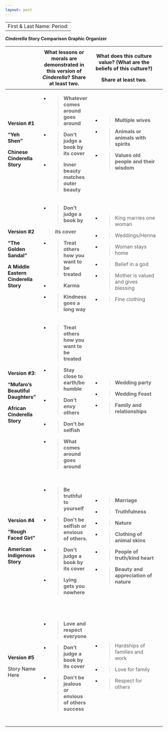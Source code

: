 ```yaml
---
layout: post
---
```

|                            |
| -------------------------- |
| First & Last Name: Period: |

***Cinderella* Story Comparison Graphic Organizer**

<table>
<thead>
<tr class="header">
<th></th>
<th>What <strong>lessons or morals</strong> are demonstrated in this version of <em>Cinderella</em>? Share at least two.</th>
<th><p>What does this culture <strong>value</strong>? (What are the <strong>beliefs</strong> of this <strong>culture</strong>?)</p>
<p>Share at least two.</p></th>
<th>What might be some <strong>symbols</strong> in this story? <strong>AND</strong> What could they <strong>represent</strong>? Share at least two.</th>
<th><strong>Taking a deeper dive:</strong> Research credible sources and find out if the culture in this region/area <strong>THEN AND/OR NOW</strong> has the same lessons/morals, values/beliefs, and/or symbols/representations. Share if they are the same or how they are now different. Site source (can paste the URL) - Take your time and look at multiple sources. Look at .edu sites, .gov sites - tourism sites or historical sites. Use Google Advanced Search to help you.</th>
</tr>
</thead>
<tbody>
<tr class="odd">
<td><p><strong>Version #1</strong></p>
<p><strong>“Yeh Shen”</strong></p>
<p><strong>Chinese Cinderella Story</strong></p></td>
<td><ul>
<li><blockquote>
<p><strong>Whatever comes around goes around</strong></p>
</blockquote></li>
<li><blockquote>
<p><strong>Don’t judge a book by its cover</strong></p>
</blockquote></li>
<li><blockquote>
<p><strong>Inner beauty matches outer beauty</strong></p>
</blockquote></li>
</ul></td>
<td><ul>
<li><blockquote>
<p><strong>Multiple wives</strong></p>
</blockquote></li>
<li><blockquote>
<p><strong>Animals or animals with spirits</strong></p>
</blockquote></li>
<li><blockquote>
<p><strong>Values old people and their wisdom</strong></p>
</blockquote></li>
</ul></td>
<td><ul>
<li><blockquote>
<p>Fish bones : Fairy godmother</p>
</blockquote></li>
<li><blockquote>
<p>Dagger : Death</p>
</blockquote></li>
<li><blockquote>
<p>Tears in the pond : Love</p>
</blockquote></li>
<li><blockquote>
<p>Golden shoe</p>
</blockquote></li>
<li><blockquote>
<p>Old Man : Wisdom</p>
</blockquote></li>
</ul></td>
<td><ul>
<li><blockquote>
<p>During the tang dynasty</p>
</blockquote></li>
<li><blockquote>
<p>Patriarchy</p>
</blockquote></li>
<li><blockquote>
<p>Women beauty standards</p>
</blockquote></li>
<li><blockquote>
<p>Men were above women</p>
</blockquote></li>
<li><blockquote>
<p>China respects others for thousands of years</p>
</blockquote></li>
</ul>
<blockquote>
<p><a href="https://carnegieendowment.org/2013/11/21/china-s-traditional-cultural-values-and-national-identity-pub-53613"><span class="underline">https://carnegieendowment.org/2013/11/21/china-s-traditional-cultural-values-and-national-identity-pub-53613</span></a></p>
</blockquote></td>
</tr>
<tr class="even">
<td><p><strong>Version #2</strong></p>
<p><strong>“The Golden Sandal”</strong></p>
<p><strong>A Middle Eastern Cinderella Story</strong></p></td>
<td><ul>
<li><blockquote>
<p><strong>Don’t judge a book by</strong></p>
</blockquote></li>
</ul>
<blockquote>
<p><strong>its cover</strong></p>
</blockquote>
<ul>
<li><blockquote>
<p><strong>Treat others how you want to be treated</strong></p>
</blockquote></li>
<li><blockquote>
<p><strong>Karma</strong></p>
</blockquote></li>
<li><blockquote>
<p><strong>Kindness goes a long way</strong></p>
</blockquote></li>
</ul></td>
<td><ul>
<li><blockquote>
<p>King marries one woman</p>
</blockquote></li>
</ul>
<ul>
<li><blockquote>
<p>Weddings/Henna</p>
</blockquote></li>
<li><blockquote>
<p>Woman stays home</p>
</blockquote></li>
<li><blockquote>
<p>Belief in a god</p>
</blockquote></li>
<li><blockquote>
<p>Mother is valued and gives blessing</p>
</blockquote></li>
<li><blockquote>
<p>Fine clothing</p>
</blockquote></li>
</ul></td>
<td><ul>
<li><blockquote>
<p>Red Fish : Fairy godmother</p>
</blockquote></li>
</ul>
<ul>
<li><blockquote>
<p>Perfume : Karma</p>
</blockquote></li>
</ul>
<ul>
<li><blockquote>
<p>Fine Clothing : Her dress</p>
</blockquote></li>
</ul>
<ul>
<li><blockquote>
<p>Rooster : Maha’s savior</p>
</blockquote></li>
</ul>
<ul>
<li><blockquote>
<p>Golden Sandals : Purity</p>
</blockquote></li>
</ul></td>
<td><ul>
<li><blockquote>
<p>Men worked/ruled kingdoms - Patriarchy</p>
</blockquote></li>
<li><blockquote>
<p>Middle East - Arab / Muslim Culture</p>
</blockquote></li>
<li><blockquote>
<p>Massive culture (land and philosophical wise)</p>
</blockquote></li>
<li><blockquote>
<p>Woman are valued more than other cultures and civilizations</p>
</blockquote></li>
<li><blockquote>
<p>Represent family and culture</p>
</blockquote></li>
</ul>
<blockquote>
<p><a href="https://www.osti.gov/biblio/5537055"><span class="underline">https://www.osti.gov/biblio/5537055</span></a></p>
</blockquote></td>
</tr>
<tr class="odd">
<td><p><strong>Version #3:</strong></p>
<p><strong>“Mufaro’s Beautiful Daughters”</strong></p>
<p><strong>African Cinderella Story</strong></p></td>
<td><ul>
<li><blockquote>
<p><strong>Treat others how you want to be treated</strong></p>
</blockquote></li>
<li><blockquote>
<p><strong>Stay close to earth/be humble</strong></p>
</blockquote></li>
<li><blockquote>
<p><strong>Don’t envy others</strong></p>
</blockquote></li>
<li><blockquote>
<p><strong>Don’t be selfish</strong></p>
</blockquote></li>
<li><blockquote>
<p><strong>What comes around goes around</strong></p>
</blockquote></li>
</ul></td>
<td><ul>
<li><blockquote>
<p><strong>Wedding party</strong></p>
</blockquote></li>
<li><blockquote>
<p><strong>Wedding Feast</strong></p>
</blockquote></li>
<li><blockquote>
<p><strong>Family and relationships</strong></p>
</blockquote></li>
</ul></td>
<td><ul>
<li><blockquote>
<p><strong>Sunflower seeds/Yams : Kindness</strong></p>
</blockquote></li>
<li><blockquote>
<p><strong>Mysterious Woman/Spirit : Karma</strong></p>
</blockquote></li>
</ul>
<ul>
<li><blockquote>
<p><strong>King/Crossing river : Test of purity</strong></p>
</blockquote></li>
</ul>
<ul>
<li><blockquote>
<p><strong>Fine clothing : Dress</strong></p>
</blockquote></li>
</ul>
<ul>
<li><blockquote>
<p><strong>First light of dawn : New day/Change</strong></p>
</blockquote></li>
</ul></td>
<td><ul>
<li><blockquote>
<p>African Folktale</p>
</blockquote></li>
<li><blockquote>
<p>5 points -&gt; crown</p>
</blockquote></li>
<li><blockquote>
<p>Textiles can be forms of communication</p>
</blockquote></li>
<li><blockquote>
<p>Belief in spirits and traditions</p>
</blockquote></li>
<li><blockquote>
<p>Different art, traditions, and religions</p>
</blockquote></li>
<li><blockquote>
<p>No person is more beautiful or ugly</p>
</blockquote></li>
</ul>
<blockquote>
<p><a href="https://journals.co.za/doi/epdf/10.10520/EJC189182"><span class="underline">https://journals.co.za/doi/epdf/10.10520/EJC189182</span></a></p>
</blockquote></td>
</tr>
<tr class="even">
<td><p><strong>Version #4</strong></p>
<p><strong>“Rough Faced Girl”</strong></p>
<p><strong>American Indigenous Story</strong></p></td>
<td><ul>
<li><blockquote>
<p><strong>Be truthful to yourself</strong></p>
</blockquote></li>
<li><blockquote>
<p><strong>Don't be selfish or envious of others.</strong></p>
</blockquote></li>
</ul>
<ul>
<li><blockquote>
<p><strong>Don't judge a book by its cover</strong></p>
</blockquote></li>
</ul>
<ul>
<li><blockquote>
<p><strong>Lying gets you nowhere</strong></p>
</blockquote></li>
</ul></td>
<td><ul>
<li><blockquote>
<p><strong>Marriage</strong></p>
</blockquote></li>
<li><blockquote>
<p><strong>Truthfulness</strong></p>
</blockquote></li>
</ul>
<ul>
<li><blockquote>
<p><strong>Nature</strong></p>
</blockquote></li>
</ul>
<ul>
<li><blockquote>
<p><strong>Clothing of animal skins</strong></p>
</blockquote></li>
</ul>
<ul>
<li><blockquote>
<p><strong>People of truth/kind heart</strong></p>
</blockquote></li>
</ul>
<ul>
<li><blockquote>
<p><strong>Beauty and appreciation of nature</strong></p>
</blockquote></li>
</ul></td>
<td><ul>
<li><blockquote>
<p>Wigwam : Divinity or knowledge</p>
</blockquote></li>
</ul>
<ul>
<li><blockquote>
<p>Fire and scars :</p>
</blockquote></li>
</ul>
<ul>
<li><blockquote>
<p>Invisible man’s bow : Truth</p>
</blockquote></li>
</ul>
<ul>
<li><blockquote>
<p>Moccasins, broken shells, buckskin: Family</p>
</blockquote></li>
</ul>
<ul>
<li><blockquote>
<p>Stars : Truth or Wisdom</p>
</blockquote></li>
</ul>
<ul>
<li><blockquote>
<p>Invisible man : Purity</p>
</blockquote></li>
</ul></td>
<td><ul>
<li><blockquote>
<p>Worship and value nature and purity</p>
</blockquote></li>
<li><blockquote>
<p>Theres a lot of diversity between tribes including traditions and stories</p>
</blockquote></li>
<li><blockquote>
<p>Many different stories between tribes</p>
</blockquote></li>
<li><blockquote>
<p>Trying to keep beliefs and traditions alive today due to cultural decline</p>
</blockquote></li>
</ul>
<blockquote>
<p><a href="https://www.proquest.com/docview/2589646780/868CEEA2DE404EE6PQ/3?accountid=134741"><span class="underline">https://www.proquest.com/docview/2589646780/868CEEA2DE404EE6PQ/3?accountid=134741</span></a></p>
</blockquote></td>
</tr>
<tr class="odd">
<td><p><strong>Version #5</strong></p>
<p>Story Name Here</p></td>
<td><ul>
<li><blockquote>
<p><strong>Love and respect everyone</strong></p>
</blockquote></li>
<li><blockquote>
<p><strong>Don’t judge a book by its cover</strong></p>
</blockquote></li>
<li><blockquote>
<p><strong>Don't be jealous or envious of others success</strong></p>
</blockquote></li>
</ul></td>
<td><ul>
<li><blockquote>
<p>Hardships of families and work</p>
</blockquote></li>
<li><blockquote>
<p>Love for family</p>
</blockquote></li>
<li><blockquote>
<p>Respect for others</p>
</blockquote></li>
</ul></td>
<td><ul>
<li><blockquote>
<p>Nopales : Love</p>
</blockquote></li>
<li><blockquote>
<p>Malvina : Deception or lies</p>
</blockquote></li>
<li><blockquote>
<p>Manton : Family heritage or caring</p>
</blockquote></li>
<li><blockquote>
<p>Mama : Purity or respect for others.</p>
</blockquote></li>
<li><blockquote>
<p>Mud Bricks : Hardships of life</p>
</blockquote></li>
</ul></td>
<td><ul>
<li><blockquote>
<p>Food is integral to Mexican culture</p>
</blockquote></li>
<li><blockquote>
<p>Family is important and you should love and care for them</p>
</blockquote></li>
<li><blockquote>
<p>Mexican culture really focuses on tradition and love especially for each other and taking care of others. Doing things out of the goodwill of your heart.</p>
</blockquote></li>
</ul>
<blockquote>
<p><a href="https://www.donquijote.org/mexican-culture/"><span class="underline">https://www.donquijote.org/mexican-culture/</span></a></p>
</blockquote></td>
</tr>
</tbody>
</table>
